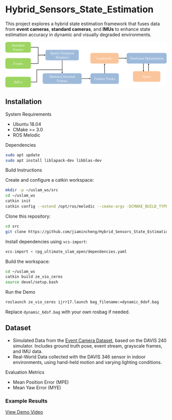 # Hybrid_Sensors_State_Estimation

This project explores a hybrid state estimation framework that fuses data from **event cameras**, **standard cameras**, and **IMUs** to enhance  state estimation accuracy in dynamic and visually degraded environments.

![DAVIS Sensors](Pictures/fig1.png)

## Installation

System Requirements

- Ubuntu 18.04
- CMake >= 3.0
- ROS Melodic

Dependencies

```bash
sudo apt update
sudo apt install liblapack-dev libblas-dev
```

Build Instructions

Create and configure a catkin workspace:

```bash
mkdir -p ~/uslam_ws/src
cd ~/uslam_ws
catkin init
catkin config --extend /opt/ros/melodic --cmake-args -DCMAKE_BUILD_TYPE=Release
```

Clone this repository:

```bash
cd src
git clone https://github.com/jiamincheng/Hybrid_Sensors_State_Estimation.git
```

Install dependencies using `vcs-import`:

```bash
vcs-import < rpg_ultimate_slam_open/dependencies.yaml
```

Build the workspace:

```bash
cd ~/uslam_ws
catkin build ze_vio_ceres
source devel/setup.bash
```

Run the Demo

```bash
roslaunch ze_vio_ceres ijrr17.launch bag_filename:=dynamic_6dof.bag
```

Replace `dynamic_6dof.bag` with your own rosbag if needed.

## Dataset

- Simulated Data from the [Event Camera Dataset](https://rpg.ifi.uzh.ch/davis_data.html), based on the DAVIS 240 simulator. Includes ground truth pose, event stream, grayscale frames, and IMU data.
- Real-World Data collected with the DAVIS 346 sensor in indoor environments, using hand-held motion and varying lighting conditions.

Evaluation Metrics

- Mean Position Error (MPE)
- Mean Yaw Error (MYE)

### Example Results

[View Demo Video](https://drive.google.com/file/d/1Fty3oI6187ylfvltUHEuMPrDNF01KqCv/view?usp=sharing)